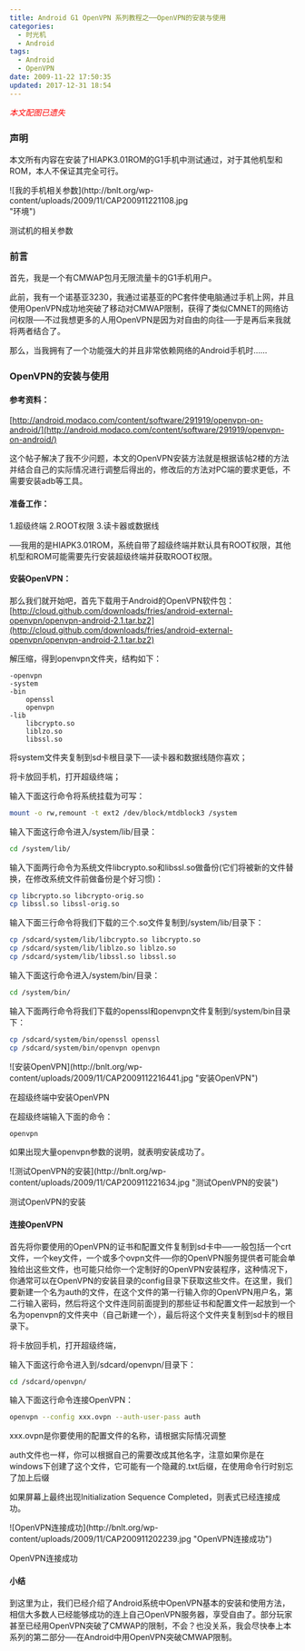 ```yaml
---
title: Android G1 OpenVPN 系列教程之──OpenVPN的安装与使用
categories:
  - 时光机
  - Android
tags:
  - Android
  - OpenVPN
date: 2009-11-22 17:50:35
updated: 2017-12-31 18:54
---
```


<span style="color: red;">*本文配图已遗失*</span>

### **声明**

本文所有内容在安装了HIAPK3.01ROM的G1手机中测试通过，对于其他机型和ROM，本人不保证其完全可行。

<div id="attachment_64" class="wp-caption alignnone" style="width: 330px">![我的手机相关参数](http://bnlt.org/wp-content/uploads/2009/11/CAP200911221108.jpg "环境")

测试机的相关参数
</div>

### **前言**

首先，我是一个有CMWAP包月无限流量卡的G1手机用户。

此前，我有一个诺基亚3230，我通过诺基亚的PC套件使电脑通过手机上网，并且使用OpenVPN成功地突破了移动对CMWAP限制，获得了类似CMNET的网络访问权限──不过我想更多的人用OpenVPN是因为对自由的向往──于是再后来我就将两者结合了。

那么，当我拥有了一个功能强大的并且非常依赖网络的Android手机时……

### **OpenVPN的安装与使用**

#### 参考资料：

[http://android.modaco.com/content/software/291919/openvpn-on-android/](http://android.modaco.com/content/software/291919/openvpn-on-android/)

这个帖子解决了我不少问题，本文的OpenVPN安装方法就是根据该帖2楼的方法并结合自己的实际情况进行调整后得出的，修改后的方法对PC端的要求更低，不需要安装adb等工具。

#### 准备工作：

1.超级终端
2.ROOT权限
3.读卡器或数据线

──我用的是HIAPK3.01ROM，系统自带了超级终端并默认具有ROOT权限，其他机型和ROM可能需要先行安装超级终端并获取ROOT权限。

#### 安装OpenVPN：

那么我们就开始吧，首先下载用于Android的OpenVPN软件包：[http://cloud.github.com/downloads/fries/android-external-openvpn/openvpn-android-2.1.tar.bz2](http://cloud.github.com/downloads/fries/android-external-openvpn/openvpn-android-2.1.tar.bz2)

解压缩，得到openvpn文件夹，结构如下：

```
-openvpn
-system
-bin
    openssl
    openvpn
-lib
    libcrypto.so
    liblzo.so
    libssl.so
```

将system文件夹复制到sd卡根目录下──读卡器和数据线随你喜欢；

将卡放回手机，打开超级终端；

输入下面这行命令将系统挂载为可写：

```bash
mount -o rw,remount -t ext2 /dev/block/mtdblock3 /system
```

输入下面这行命令进入/system/lib/目录：

```bash
cd /system/lib/
```

输入下面两行命令为系统文件libcrypto.so和libssl.so做备份(它们将被新的文件替换，在修改系统文件前做备份是个好习惯)：

```bash
cp libcrypto.so libcrypto-orig.so
cp libssl.so libssl-orig.so
```

输入下面三行命令将我们下载的三个.so文件复制到/system/lib/目录下：

```bash
cp /sdcard/system/lib/libcrypto.so libcrypto.so
cp /sdcard/system/lib/liblzo.so liblzo.so
cp /sdcard/system/lib/libssl.so libssl.so
```

输入下面这行命令进入/system/bin/目录：

```bash
cd /system/bin/
```

输入下面两行命令将我们下载的openssl和openvpn文件复制到/system/bin目录下：

```bash
cp /sdcard/system/bin/openssl openssl
cp /sdcard/system/bin/openvpn openvpn
```

<div id="attachment_66" class="wp-caption alignnone" style="width: 490px">![安装OpenVPN](http://bnlt.org/wp-content/uploads/2009/11/CAP2009112216441.jpg "安装OpenVPN")

在超级终端中安装OpenVPN
</div>

在超级终端输入下面的命令：

```bash
openvpn
```

如果出现大量openvpn参数的说明，就表明安装成功了。

<div id="attachment_67" class="wp-caption alignnone" style="width: 490px">![测试OpenVPN的安装](http://bnlt.org/wp-content/uploads/2009/11/CAP200911221634.jpg "测试OpenVPN的安装")

测试OpenVPN的安装
</div>

#### 连接OpenVPN

首先将你要使用的OpenVPN的证书和配置文件复制到sd卡中──一般包括一个crt文件，一个key文件，一个或多个ovpn文件──你的OpenVPN服务提供者可能会单独给出这些文件，也可能只给你一个定制好的OpenVPN安装程序，这种情况下，你通常可以在OpenVPN的安装目录的config目录下获取这些文件。在这里，我们要新建一个名为auth的文件，在这个文件的第一行输入你的OpenVPN用户名，第二行输入密码，然后将这个文件连同前面提到的那些证书和配置文件一起放到一个名为openvpn的文件夹中（自己新建一个），最后将这个文件夹复制到sd卡的根目录下。

将卡放回手机，打开超级终端，

输入下面这行命令进入到/sdcard/openvpn/目录下：

```bash
cd /sdcard/openvpn/
```

输入下面这行命令连接OpenVPN：

```bash
openvpn --config xxx.ovpn --auth-user-pass auth
```

xxx.ovpn是你要使用的配置文件的名称，请根据实际情况调整

auth文件也一样，你可以根据自己的需要改成其他名字，注意如果你是在windows下创建了这个文件，它可能有一个隐藏的.txt后缀，在使用命令行时别忘了加上后缀

如果屏幕上最终出现Initialization Sequence Completed，则表式已经连接成功。

<div id="attachment_68" class="wp-caption alignnone" style="width: 490px">![OpenVPN连接成功](http://bnlt.org/wp-content/uploads/2009/11/CAP200911202239.jpg "OpenVPN连接成功")

OpenVPN连接成功
</div>

#### **小结**

到这里为止，我们已经介绍了Android系统中OpenVPN基本的安装和使用方法，相信大多数人已经能够成功的连上自己OpenVPN服务器，享受自由了。部分玩家甚至已经用OpenVPN突破了CMWAP的限制，不会？也没关系，我会尽快奉上本系列的第二部分──在Android中用OpenVPN突破CMWAP限制。
